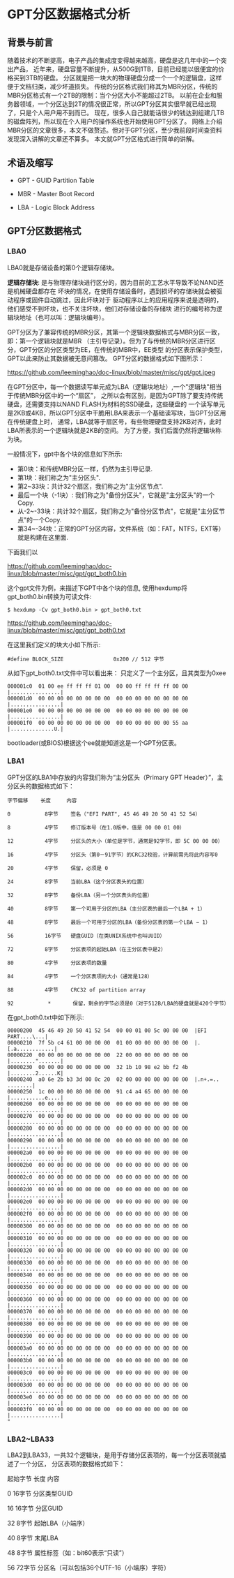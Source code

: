GPT分区数据格式分析
========================================

背景与前言
----------------------------------------

随着技术的不断提高，电子产品的集成度变得越来越高，硬盘是这几年中的一个突出产品，
近年来，硬盘容量不断提升，从500G到1TB，目前已经能以很便宜的价格买到3TB的硬盘。
分区就是把一块大的物理硬盘分成一个一个的逻辑盘，这样便于文档归类，减少坏道损失。
传统的分区格式我们称其为MBR分区，传统的MBR分区格式有一个2TB的限制：当个分区大小不能超过2TB。
以前在企业和服务器领域，一个分区达到2T的情况很正常，所以GPT分区其实很早就已经出现了，只是个人用户用不到而已。
现在，很多人自己就能话很少的钱达到组建几TB的磁盘阵列，所以现在个人用户的操作系统也开始使用GPT分区了。
网络上介绍MBR分区的文章很多，本文不做赘述。但对于GPT分区，至少我前段时间查资料发现深入讲解的文章还不算多。
本文就GPT分区格式进行简单的讲解。

术语及缩写
----------------------------------------

* GPT - GUID Partition Table

* MBR - Master Boot Record

* LBA - Logic Block Address

GPT分区数据格式
----------------------------------------

### LBA0

LBA0就是存储设备的第0个逻辑存储块。

**逻辑存储块**: 是与物理存储块进行区分的，因为目前的工艺水平导致不论NAND还是机械硬盘都存在
坏块的情况，在使用存储设备时，遇到损坏的存储块就会被驱动程序或固件自动跳过，因此坏块对于
驱动程序以上的应用程序来说是透明的，他们感受不到坏块，也不关注坏块，他们对存储设备的存储块
进行的编号称为逻辑块地址（也可以叫：逻辑块编号）。

GPT分区为了兼容传统的MBR分区，其第一个逻辑块数据格式与MBR分区一致，即：第一个逻辑块就是MBR
（主引导记录）。但为了与传统的MBR分区进行区分，GPT分区的分区类型为EE，在传统的MBR中，EE类型
的分区表示保护类型，GPT以此来防止其数据被无意间篡改。
GPT分区的数据格式如下图所示：

https://github.com/leeminghao/doc-linux/blob/master/misc/gpt/gpt.jpeg

在GPT分区中，每一个数据读写单元成为LBA（逻辑块地址）,一个"逻辑块"相当于传统MBR分区中的一个“扇区”，
之所以会有区别，是因为GPT除了要支持传统硬盘，还需要支持以NAND FLASH为材料的SSD硬盘，这些硬盘的
一个读写单元是2KB或4KB，所以GPT分区中干脆用LBA来表示一个基础读写块，当GPT分区用在传统硬盘上时，
通常，LBA就等于扇区号，有些物理硬盘支持2KB对齐，此时LBA所表示的一个逻辑块就是2KB的空间。
为了方便，我们后面仍然将逻辑块称为块。

一般情况下，gpt中各个块的信息如下所示:

* 第0块：和传统MBR分区一样，仍然为主引导记录.
* 第1块：我们称之为"主分区头".
* 第2~33块：共计32个扇区，我们称之为"主分区节点".
* 最后一个块（-1块）: 我们称之为"备份分区头"，它就是"主分区头"的一个Copy.
* 从-2~-33块：共计32个扇区，我们称之为"备份分区节点"，它就是"主分区节点"的一个Copy.
* 第34~-34块：正常的GPT分区内容，文件系统（如：FAT，NTFS，EXT等）就是构建在这里面.

下面我们以

https://github.com/leeminghao/doc-linux/blob/master/misc/gpt/gpt_both0.bin

这个gpt文件为例，来描述下GPT中各个块的信息, 使用hexdump将gpt_both0.bin转换为可读文件:

```
$ hexdump -Cv gpt_both0.bin > gpt_both0.txt
```

https://github.com/leeminghao/doc-linux/blob/master/misc/gpt/gpt_both0.txt

在这里我们定义的块大小如下所示:

```
#define BLOCK_SIZE                0x200 // 512 字节
```

从如下gpt_both0.txt文件中可以看出来： 只定义了一个主分区，且其类型为0xee

```
000001c0  01 00 ee ff ff ff 01 00  00 00 ff ff ff ff 00 00  |................|
000001d0  00 00 00 00 00 00 00 00  00 00 00 00 00 00 00 00  |................|
000001e0  00 00 00 00 00 00 00 00  00 00 00 00 00 00 00 00  |................|
000001f0  00 00 00 00 00 00 00 00  00 00 00 00 00 00 55 aa  |..............U.|
```

bootloader(或BIOS)根据这个ee就能知道这是一个GPT分区表。

### LBA1

GPT分区的LBA1中存放的内容我们称为“主分区头（Primary GPT Header）”，主分区头的数据格式如下：

```
字节偏移    长度     内容

0           8字节    签名（"EFI PART", 45 46 49 20 50 41 52 54）

8           4字节    修订版本号（在1.0版中，值是 00 00 01 00）

12          4字节    分区头的大小（单位是字节，通常是92字节，即 5C 00 00 00）

16          4字节    分区头（第0－91字节）的CRC32校验，计算前需先将此内容写0

20          4字节    保留，必须是 0

24          8字节    当前LBA（这个分区表头的位置）

32          8字节    备份LBA（另一个分区表头的位置）

40          8字节    第一个可用于分区的LBA（主分区表的最后一个LBA + 1）

48          8字节    最后一个可用于分区的LBA（备份分区表的第一个LBA − 1）

56          16字节   硬盘GUID（在类UNIX系统中也叫UUID）

72          8字节    分区表项的起始LBA（在主分区表中是2）

80          4字节    分区表项的数量

84          4字节    一个分区表项的大小（通常是128）

88          4字节    CRC32 of partition array

92           *       保留，剩余的字节必须是0（对于512B/LBA的硬盘就是420个字节）
```

在gpt_both0.txt中如下所示:

```
00000200  45 46 49 20 50 41 52 54  00 00 01 00 5c 00 00 00  |EFI PART....\...|
00000210  7f 5b c4 61 00 00 00 00  01 00 00 00 00 00 00 00  |.[.a............|
00000220  00 00 00 00 00 00 00 00  22 00 00 00 00 00 00 00  |........".......|
00000230  00 00 00 00 00 00 00 00  32 1b 10 98 e2 bb f2 4b  |........2......K|
00000240  a0 6e 2b b3 3d 00 0c 20  02 00 00 00 00 00 00 00  |.n+.=.. ........|
00000250  1c 00 00 00 80 00 00 00  91 c4 a4 65 00 00 00 00  |...........e....|
00000260  00 00 00 00 00 00 00 00  00 00 00 00 00 00 00 00  |................|
00000270  00 00 00 00 00 00 00 00  00 00 00 00 00 00 00 00  |................|
00000280  00 00 00 00 00 00 00 00  00 00 00 00 00 00 00 00  |................|
00000290  00 00 00 00 00 00 00 00  00 00 00 00 00 00 00 00  |................|
000002a0  00 00 00 00 00 00 00 00  00 00 00 00 00 00 00 00  |................|
000002b0  00 00 00 00 00 00 00 00  00 00 00 00 00 00 00 00  |................|
000002c0  00 00 00 00 00 00 00 00  00 00 00 00 00 00 00 00  |................|
000002d0  00 00 00 00 00 00 00 00  00 00 00 00 00 00 00 00  |................|
000002e0  00 00 00 00 00 00 00 00  00 00 00 00 00 00 00 00  |................|
000002f0  00 00 00 00 00 00 00 00  00 00 00 00 00 00 00 00  |................|
00000300  00 00 00 00 00 00 00 00  00 00 00 00 00 00 00 00  |................|
00000310  00 00 00 00 00 00 00 00  00 00 00 00 00 00 00 00  |................|
00000320  00 00 00 00 00 00 00 00  00 00 00 00 00 00 00 00  |................|
00000330  00 00 00 00 00 00 00 00  00 00 00 00 00 00 00 00  |................|
00000340  00 00 00 00 00 00 00 00  00 00 00 00 00 00 00 00  |................|
00000350  00 00 00 00 00 00 00 00  00 00 00 00 00 00 00 00  |................|
00000360  00 00 00 00 00 00 00 00  00 00 00 00 00 00 00 00  |................|
00000370  00 00 00 00 00 00 00 00  00 00 00 00 00 00 00 00  |................|
00000380  00 00 00 00 00 00 00 00  00 00 00 00 00 00 00 00  |................|
00000390  00 00 00 00 00 00 00 00  00 00 00 00 00 00 00 00  |................|
000003a0  00 00 00 00 00 00 00 00  00 00 00 00 00 00 00 00  |................|
000003b0  00 00 00 00 00 00 00 00  00 00 00 00 00 00 00 00  |................|
000003c0  00 00 00 00 00 00 00 00  00 00 00 00 00 00 00 00  |................|
000003d0  00 00 00 00 00 00 00 00  00 00 00 00 00 00 00 00  |................|
000003e0  00 00 00 00 00 00 00 00  00 00 00 00 00 00 00 00  |................|
000003f0  00 00 00 00 00 00 00 00  00 00 00 00 00 00 00 00  |................|
"
```

### LBA2~LBA33

LBA2到LBA33，一共32个逻辑块，是用于存储分区表项的，每一个分区表项就描述了一个分区，
分区表项的数据格式如下：

起始字节    长度        内容

0           16字节      分区类型GUID

16          16字节      分区GUID

32          8字节       起始LBA（小端序）

40          8字节       末尾LBA

48          8字节       属性标签（如：bit60表示“只读”）

56          72字节      分区名（可以包括36个UTF-16（小端序）字符）